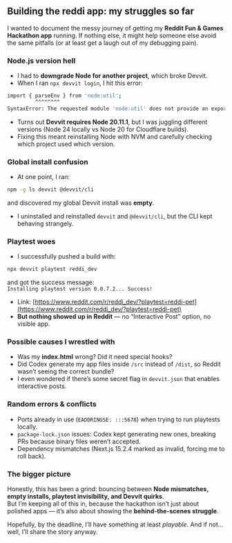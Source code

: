 ## Building the reddi app: my struggles so far  

I wanted to document the messy journey of getting my **Reddit Fun & Games Hackathon app** running. If nothing else, it might help someone else avoid the same pitfalls (or at least get a laugh out of my debugging pain).  

### Node.js version hell  
- I had to **downgrade Node for another project**, which broke Devvit.  
- When I ran `npx devvit login`, I hit this error:  

```bash
import { parseEnv } from 'node:util';
         ^^^^^^^^
SyntaxError: The requested module 'node:util' does not provide an export named 'parseEnv'
```

- Turns out **Devvit requires Node 20.11.1**, but I was juggling different versions (Node 24 locally vs Node 20 for Cloudflare builds).  
- Fixing this meant reinstalling Node with NVM and carefully checking which project used which version.  

### Global install confusion  
- At one point, I ran:  
```bash
npm -g ls devvit @devvit/cli
```
and discovered my global Devvit install was **empty**.  
- I uninstalled and reinstalled `devvit` and `@devvit/cli`, but the CLI kept behaving strangely.  

### Playtest woes  
- I successfully pushed a build with:  
```bash
npx devvit playtest reddi_dev
```
and got the success message:  
`Installing playtest version 0.0.7.2... Success!`  
- Link: [https://www.reddit.com/r/reddi_dev/?playtest=reddi-pet](https://www.reddit.com/r/reddi_dev/?playtest=reddi-pet)  
- **But nothing showed up in Reddit** — no “Interactive Post” option, no visible app.  

### Possible causes I wrestled with  
- Was my **index.html** wrong? Did it need special hooks?  
- Did Codex generate my app files inside `/src` instead of `/dist`, so Reddit wasn’t seeing the correct bundle?  
- I even wondered if there’s some secret flag in `devvit.json` that enables interactive posts.  

### Random errors & conflicts  
- Ports already in use (`EADDRINUSE: :::5678`) when trying to run playtests locally.  
- `package-lock.json` issues: Codex kept generating new ones, breaking PRs because binary files weren’t accepted.  
- Dependency mismatches (Next.js 15.2.4 marked as invalid, forcing me to roll back).  

### The bigger picture  
Honestly, this has been a grind: bouncing between **Node mismatches, empty installs, playtest invisibility, and Devvit quirks**.  
But I’m keeping all of this in, because the hackathon isn’t just about polished apps — it’s also about showing the **behind-the-scenes struggle**.  

Hopefully, by the deadline, I’ll have something at least *playable*. And if not… well, I’ll share the story anyway.  
